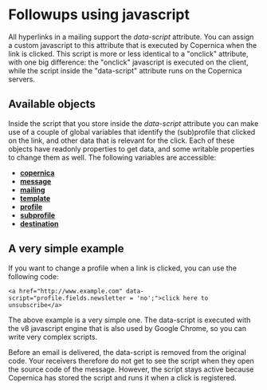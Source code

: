 # Followups using javascript






All hyperlinks in a mailing support the *data-script* attribute. You can assign
a custom javascript to this attribute that is executed by Copernica when the
link is clicked. This script is more or less identical to a "onclick" attribute,
with one big difference: the "onclick" javascript is executed on the client,
while the script inside the "data-script" attribute runs on the Copernica servers.

## Available objects

Inside the script that you store inside the *data-script* attribute you can
make use of a couple of global variables that identify the (sub)profile that
clicked on the link, and other data that is relevant for the click. Each of
these objects have readonly properties to get data, and some writable properties
to change them as well. The following variables are accessible:

* [**copernica**](./followups-scripting-copernica.md)
* [**message**](./followups-scripting-message.md)
* [**mailing**](./followups-scripting-mailing.md)
* [**template**](./followups-scripting-template.md)
* [**profile**](./followups-scripting-profile.md)
* [**subprofile**](./followups-scripting-subprofile.md)
* [**destination**](./followups-scripting-destination.md)

## A very simple example

If you want to change a profile when a link is clicked, you can use the following code:

    <a href="http://www.example.com" data-script="profile.fields.newsletter = 'no';">click here to unsubscribe</a>

The above example is a very simple one. The data-script is executed with the v8
javascript engine that is also used by Google Chrome, so you can write very complex
scripts.

Before an email is delivered, the data-script is removed from the original code. Your
receivers therefore do not get to see the script when they open the source code of
the message. However, the script stays active because Copernica has stored the
script and runs it when a click is registered.
